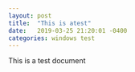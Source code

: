 ```yaml
---
layout: post
title:  "This is atest"
date:   2019-03-25 21:20:01 -0400
categories: windows test
---
```

This is a test document
